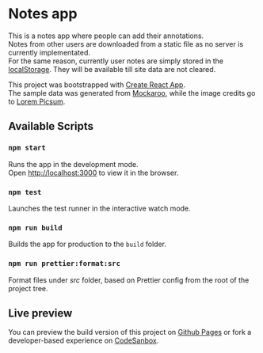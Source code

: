 # Notes app

This is a notes app where people can add their annotations.\
Notes from other users are downloaded from a static file as no server is currently implementated.\
For the same reason, currently user notes are simply stored in the [localStorage](https://developer.mozilla.org/en-US/docs/Web/API/Window/localStorage). They will be available till site data are not cleared.

This project was bootstrapped with [Create React App](https://github.com/facebook/create-react-app).\
The sample data was generated from [Mockaroo](https://www.mockaroo.com/), while the image credits go to [Lorem Picsum](https://picsum.photos/).

## Available Scripts

### `npm start`

Runs the app in the development mode.\
Open [http://localhost:3000](http://localhost:3000) to view it in the browser.

### `npm test`

Launches the test runner in the interactive watch mode.

### `npm run build`

Builds the app for production to the `build` folder.

### `npm run prettier:format:src`

Format files under _src_ folder, based on Prettier config from the root of the project tree.

## Live preview

You can preview the build version of this project on [Github Pages](https://ziaboby.github.io/notes) or fork a developer-based experience on [CodeSanbox](https://codesandbox.io/s/notes-app-rnc0w).
